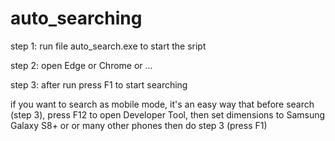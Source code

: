 # auto_searching
step 1: run file auto_search.exe to start the sript

step 2: open Edge or Chrome or ...

step 3: after run press F1 to start searching

if you want to search as mobile mode, it's an easy way that before search (step 3), press F12 to open Developer Tool, then set dimensions to Samsung Galaxy S8+ or or many other phones
then do step 3 (press F1)
